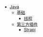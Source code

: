 * [Java]()
    * [基础](基础/README.md)
      * [线程](基础/线程.md)
    * [第三方插件](基础/README.md)
      * [Strapi](第三方工具/strapi.md)